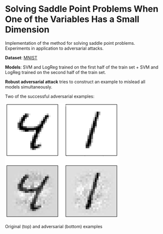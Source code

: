 # Solving Saddle Point Problems When One of the Variables Has a Small Dimension
Implementation of the method for solving saddle point problems. Experiments in application to adversarial attacks.

**Dataset**: [MNIST](http://yann.lecun.com/exdb/mnist/)

**Models**: SVM and LogReg trained on the first half of the train set + SVM and LogReg trained on the second half of the train set.

**Robust adversarial attack** tries to construct an example to mislead all models simultaneously.

Two of the successful adversarial examples:

![Original (top) and adversarial (bottom) examples](attacks.png)

Original (top) and adversarial (bottom) examples
